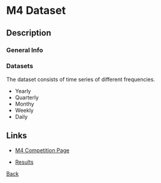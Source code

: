 
# M4 Dataset

## Description

### General Info

### Datasets

The dataset consists of time series of different frequencies.

- Yearly
- Quarterly
- Monthy
- Weekly
- Daily

## Links

- [M4 Competition Page](https://forecasters.org/resources/time-series-data/m4-competition/)

- [Results](https://www.sciencedirect.com/science/article/pii/S0169207018300785/pdfft?md5=566e1103d8e039406d2487362f229506&pid=1-s2.0-S0169207018300785-main.pdf)

[Back](../Readme.md)
